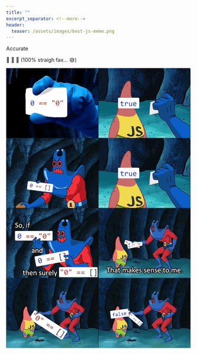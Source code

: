 ```yaml
---
title: ""
excerpt_separator: <!--more-->
header:
  teaser: /assets/images/best-js-meme.png
---
```


Accurate

<!--more-->

💯 📏  📠
(100% straigh fax... :sweat_smile:)  

![JS Meme](/assets/images/best-js-meme.png)